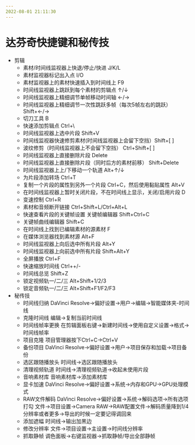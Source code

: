 ```yaml
---
2022-08-01 21:11:30
---
```


# 达芬奇快捷键和秘传技

* 剪辑
  * 素材/时间线监视器上快退/停止/快进 J/K/L
  * 素材监视器标记出入点 I/O
  * 素材监视器上的素材快速插入到时间线上 F9
  * 时间线监视器上跳跃到每个素材的剪辑点 ↑/↓
  * 时间线监视器上精细调节单帧移动时间轴 ←/→
  * 时间线监视器上精细调节一次性跳跃多帧（每次5帧左右的跳跃） Shift+←/→
  * 切刀工具 B
  * 快速添加剪辑点 Ctrl+\
  * 时间线监视器上选中片段 Shift+V
  * 时间线监视器快速修剪素材(时间线监视器上会留下空挡）Shift+[ ]
  * 波纹修剪（时间线监视器上不会留下空挡） Ctrl+Shift+[ ]
  * 时间线监视器上直接删除片段 Delete
  * 时间线监视器上直接删除片段（同时后方的素材前移） Shift+Delete
  * 时间线监视器上上/下移动一个轨道 Alt+↑/↓
  * 为片段添加转场 Ctrl+T
  * 复制一个片段的属性到另外一个片段 Ctrl+C，然后使用黏贴属性 Alt+V
  * 在时间线监视器上暂时关闭片段，不在时间线上显示，关闭/启用片段 D
  * 变速控制 Ctrl+R
  * 素材和音频断开链接 Ctrl+Shift+L/Ctrl+Alt+L
  * 快速查看片段的关键帧设置 关键帧编辑器 Shift+Ctrl+C
  * 关键帧曲线编辑器 Shift+C
  * 在时间线上找到已编辑素材的源素材 F
  * 在媒体浏览器找到素材源 Alt+F
  * 时间线监视器上向后选中所有片段 Alt+Y
  * 时间线监视器上向前选中所有片段 Shift+Alt+Y
  * 全屏播放 Ctrl+F
  * 快速缩放时间线 Ctrl++/-
  * 时间线总览 Shift+Z
  * 锁定视频轨一/二/三 Alt+Shift+1/2/3
  * 锁定音频轨一/二/三 Alt+Shift+F1/F2/F3
* 秘传技
  * 时间线归纳 DaVinci Resolve→偏好设置→用户→编辑→智能媒体夹-时间线
  * 克隆时间线 编辑→复制当前时间线
  * 时间线帧率更换 在剪辑面板右键→新建时间线→使用自定义设置→格式→时间线帧率
  * 项目克隆 项目管理器按下Ctrl+C→Ctrl+V
  * 备份项目 DaVinci Resolve→偏好设置→用户→项目保存和加载→项目备份
  * 选区跟随播放头 时间线→选区跟随播放头
  * 清理视频轨道 时间线→清理视频轨道→收起未使用片段
  * 音响素材库 音响素材库→添加素材库
  * 显卡加速 DaVinci Resolve→偏好设置→系统→内存和GPU→GPU处理模式
  * RAW文件解码  DaVinci Resolve→偏好设置→系统→解码选项→所有选项打勾
    文件→项目设置→Camera RAW→RAW配置文件→解码质量降到1/4分辨率或者更多→导出的时候一定要记得调回来
  * 添加遮幅 时间线→输出加黑边
  * 修改分辨率 文件→项目设置→主设置→时间线分辨率
  * 抓取静帧 调色面板→右键监视器→抓取静帧/导出全部静帧
